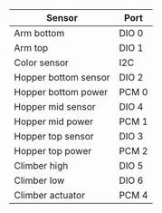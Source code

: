 | Sensor               | Port  |
|----------------------|-------|
| Arm bottom           | DIO 0 |
| Arm top              | DIO 1 |
| Color sensor         | I2C   |
| Hopper bottom sensor | DIO 2 |
| Hopper bottom power  | PCM 0 |
| Hopper mid sensor    | DIO 4 |
| Hopper mid power     | PCM 1 |
| Hopper top sensor    | DIO 3 |
| Hopper top power     | PCM 2 |
| Climber high         | DIO 5 |
| Climber low          | DIO 6 |
| Climber actuator     | PCM 4 |
